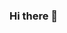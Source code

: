 ### Hi there 👋

<!--
**dctheprodigy/dctheprodigy** is a ✨ _special_ ✨ repository because its `README.md` (this file) appears on your GitHub profile.

David-Chuku Agwu | dcirohaagwu@gmail.com
Hi I like to mess around with code
I created a new repository named after me
I downloaded GitHub for desktop and cloned it to my github documents folder
-->

